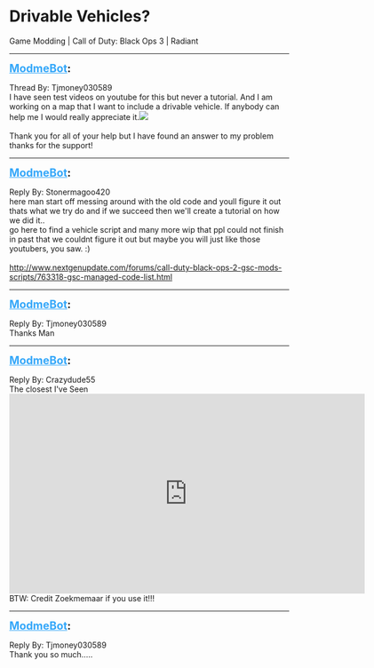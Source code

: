 # Drivable Vehicles?
Game Modding | Call of Duty: Black Ops 3 | Radiant

---
<strong style="font-size: 1.4em;"><span style="text-decoration: underline;text-decoration-color: #34a7f9;"><span style="color:#34a7f9;">ModmeBot</span></span>:</strong>

<p>Thread By: Tjmoney030589<br />I have seen test videos on youtube for this but never a tutorial. And I am working on a map that I want to include a drivable vehicle. If anybody can help me I would really appreciate it.<img style="max-width: 500px;" src="http://aviacreations.com/modme/emoticons/smile.png">  <br /> <br />Thank you for all of your help but I have found an answer to my problem thanks for the support!</p>

---
<strong style="font-size: 1.4em;"><span style="text-decoration: underline;text-decoration-color: #34a7f9;"><span style="color:#34a7f9;">ModmeBot</span></span>:</strong>

<p>Reply By: Stonermagoo420<br />here man start off messing around with the old code and youll figure it out thats what we try do and if we succeed then we&#39;ll create a tutorial on how we did it..<br />go here to find a vehicle script and many more wip that ppl could not finish in past that we couldnt figure it out but maybe you will just like those youtubers, you saw. :)<br /> <br /><a href="http://www.nextgenupdate.com/forums/call-duty-black-ops-2-gsc-mods-scripts/763318-gsc-managed-code-list.html">http://www.nextgenupdate.com/forums/call-duty-black-ops-2-gsc-mods-scripts/763318-gsc-managed-code-list.html</a></p>

---
<strong style="font-size: 1.4em;"><span style="text-decoration: underline;text-decoration-color: #34a7f9;"><span style="color:#34a7f9;">ModmeBot</span></span>:</strong>

<p>Reply By: Tjmoney030589<br />Thanks Man</p>

---
<strong style="font-size: 1.4em;"><span style="text-decoration: underline;text-decoration-color: #34a7f9;"><span style="color:#34a7f9;">ModmeBot</span></span>:</strong>

<p>Reply By: Crazydude55<br />The closest I&#39;ve Seen<br /><iframe type="text/html" width="640" height="360" src="https://www.youtube.com/embed/A18uVnTCEy0" frameborder="0"></iframe><br />BTW: Credit Zoekmemaar if you use it!!!</p>

---
<strong style="font-size: 1.4em;"><span style="text-decoration: underline;text-decoration-color: #34a7f9;"><span style="color:#34a7f9;">ModmeBot</span></span>:</strong>

<p>Reply By: Tjmoney030589<br />Thank you so much.....</p>
